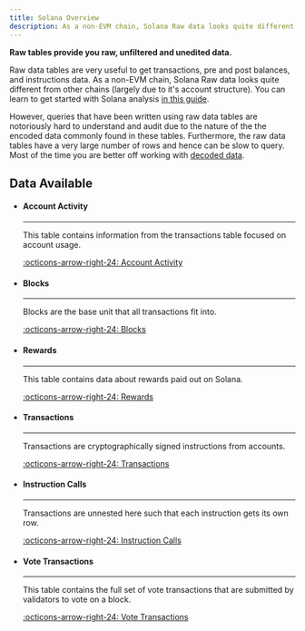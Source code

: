 ```yaml
---
title: Solana Overview
description: As a non-EVM chain, Solana Raw data looks quite different from other chains. Learn more about Solana's data in these pages.
---
```


**Raw tables provide you raw, unfiltered and unedited data.**

Raw data tables are very useful to get transactions, pre and post balances, and instructions data. As a non-EVM chain, Solana Raw data looks quite different from other chains (largely due to it's account structure). You can learn to get started with Solana analysis [in this guide](https://web3datadegens.substack.com/p/starter-guide-to-solana-data-analysis).

However, queries that have been written using raw data tables are notoriously hard to understand and audit due to the nature of the the encoded data commonly found in these tables. Furthermore, the raw data tables have a very large number of rows and hence can be slow to query. Most of the time you are better off working with [decoded data](../../decoded/solana/idl-tables.md).

## Data Available

<div class="grid cards" markdown>

-   #### Account Activity

    ---

    This table contains information from the transactions table focused on account usage.

    [:octicons-arrow-right-24: Account Activity](account-activity.md)

-   #### Blocks

    ---

    Blocks are the base unit that all transactions fit into.

    [:octicons-arrow-right-24: Blocks](blocks.md)

-   #### Rewards

    ---

    This table contains data about rewards paid out on Solana.

    [:octicons-arrow-right-24: Rewards](rewards.md)

-   #### Transactions

    ---

    Transactions are cryptographically signed instructions from accounts.

    [:octicons-arrow-right-24: Transactions](transactions.md)

-   #### Instruction Calls

    ---

    Transactions are unnested here such that each instruction gets its own row.
    
    [:octicons-arrow-right-24: Instruction Calls](instruction-calls.md)

-   #### Vote Transactions

    ---

    This table contains the full set of vote transactions that are submitted by validators to vote on a block.

    [:octicons-arrow-right-24: Vote Transactions](vote-transactions.md)
</div>



